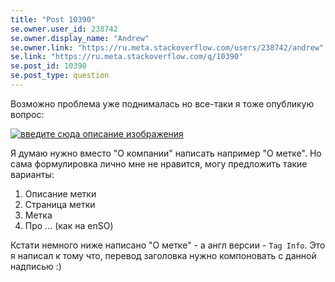 ```yaml
---
title: "Post 10390"
se.owner.user_id: 238742
se.owner.display_name: "Andrew"
se.owner.link: "https://ru.meta.stackoverflow.com/users/238742/andrew"
se.link: "https://ru.meta.stackoverflow.com/q/10390"
se.post_id: 10390
se.post_type: question
---
```

<p>Возможно проблема уже поднималась но все-таки я тоже опубликую вопрос:</p>

<p><a href="https://i.stack.imgur.com/z8I7h.jpg" rel="nofollow noreferrer"><img src="https://i.stack.imgur.com/z8I7h.jpg" alt="введите сюда описание изображения"></a></p>

<p>Я думаю нужно вместо "О компании" написать например "О метке". Но сама формулировка лично мне не нравится, могу предложить такие варианты:</p>

<ol>
<li>Описание метки</li>
<li>Страница метки</li>
<li>Метка</li>
<li>Про ... (как на enSO)</li>
</ol>

<p>Кстати немного ниже написано "О метке" - а англ версии - <code>Tag Info</code>. Это я написал к тому что, перевод заголовка нужно компоновать с данной надписью :)</p>
